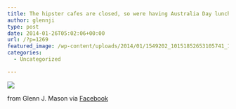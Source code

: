 ```yaml
---
title: The hipster cafes are closed, so were having Australia Day lunch here instead.
author: glennji
type: post
date: 2014-01-26T05:02:06+00:00
url: /?p=1269
featured_image: /wp-content/uploads/2014/01/1549202_10151852653105741_1382078549_n.jpg
categories:
  - Uncategorized

---
```

<div>
  <img src='/wp-content/uploads/2014/01/1549202_10151852653105741_1382078549_n.jpg' style='max-width:600px;' /></p> 
  
  <div>
    from Glenn J. Mason via <a href="http://ift.tt/1mIW0MM">Facebook</a>
  </div>
</div>
